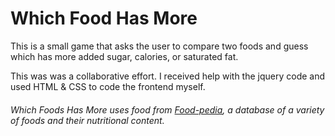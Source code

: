  # Which Food Has More
 
This is a small game that asks the user to compare two foods and guess which has more added sugar, calories, or saturated fat.

This was was a collaborative effort. I received help with the jquery code and used HTML & CSS to code the frontend myself. 

###### Which Foods Has More uses food from [Food-pedia](https://healthdata.gov/dataset/food-pedia), a database of a variety of foods and their nutritional content. 
